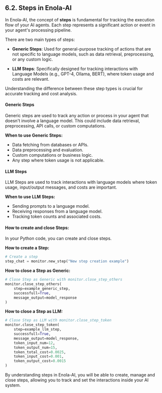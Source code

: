 ## 6.2. Steps in Enola-AI

In Enola-AI, the concept of **steps** is fundamental for tracking the execution flow of your AI agents. Each step represents a significant action or event in your agent's processing pipeline.

There are two main types of steps:

- **Generic Steps**: Used for general-purpose tracking of actions that are not specific to language models, such as data retrieval, preprocessing, or any custom logic.

- **LLM Steps**: Specifically designed for tracking interactions with Language Models (e.g., GPT-4, Ollama, BERT), where token usage and costs are relevant.

Understanding the difference between these step types is crucial for accurate tracking and cost analysis.

#### Generic Steps

Generic steps are used to track any action or process in your agent that doesn't involve a language model. This could include data retrieval, preprocessing, API calls, or custom computations.

**When to use Generic Steps:**

- Data fetching from databases or APIs.
- Data preprocessing and evaluation.
- Custom computations or business logic.
- Any step where token usage is not applicable.

#### LLM Steps

LLM Steps are used to track interactions with language models where token usage, input/output messages, and costs are important.

**When to use LLM Steps:**

- Sending prompts to a language model.
- Receiving responses from a language model.
- Tracking token counts and associated costs.

#### How to create and close Steps:
In your Python code, you can create and close steps.

**How to create a Step:**
```python
# Create a step
step_chat = monitor.new_step("New step creation example")
```

**How to close a Step as Generic:**
```python
# Close Step as Generic with monitor.close_step_others
monitor.close_step_others(
    step=example_generic_step,
    successfull=True,
    message_output=model_response
)
```

**How to close a Step as LLM:**

```python
# Close Step as LLM with monitor.close_step_token
monitor.close_step_token(
    step=example_llm_step,
    successfull=True,
    message_output=model_response,
    token_input_num=12,
    token_output_num=15,
    token_total_cost=0.0025,
    token_input_cost=0.001,
    token_output_cost=0.0015
)
```

By understanding steps in Enola-AI, you will be able to create, manage and close steps, allowing you to track and set the interactions inside your AI system.
